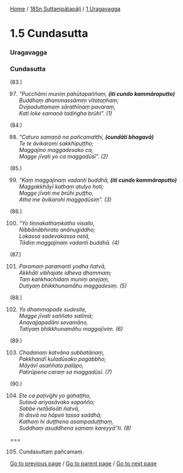 
[Home](/) / [18Sn Suttanipātapāḷi](/tipitaka/18Sn.md) / [1 Uragavagga](/tipitaka/18Sn/1.md)

# 1.5 Cundasutta

### Uragavagga

### Cundasutta

(83.)

97. _“Pucchāmi muniṃ pahūtapaññaṃ, __(iti cundo kammāraputto)___  
_Buddhaṃ dhammassāmiṃ vītataṇhaṃ;_  
_Dvipaduttamaṃ sārathīnaṃ pavaraṃ,_  
_Kati loke samaṇā tadiṅgha brūhi”. (1)_  


(84.)

98. _“Caturo samaṇā na pañcamatthi, __(cundāti bhagavā)___  
_Te te āvikaromi sakkhipuṭṭho;_  
_Maggajino maggadesako ca,_  
_Magge jīvati yo ca maggadūsī”. (2)_  


(85.)

99. _“Kaṃ maggajinaṃ vadanti buddhā, __(iti cundo kammāraputto)___  
_Maggakkhāyī kathaṃ atulyo hoti;_  
_Magge jīvati me brūhi puṭṭho,_  
_Atha me āvikarohi maggadūsiṃ”. (3)_  


(86.)

100. _“Yo tiṇṇakathaṃkatho visallo,_  
_Nibbānābhirato anānugiddho;_  
_Lokassa sadevakassa netā,_  
_Tādiṃ maggajinaṃ vadanti buddhā. (4)_  


(87.)

101. _Paramaṃ paramanti yodha ñatvā,_  
_Akkhāti vibhajate idheva dhammaṃ;_  
_Taṃ kaṅkhachidaṃ muniṃ anejaṃ,_  
_Dutiyaṃ bhikkhunamāhu maggadesiṃ. (5)_  


(88.)

102. _Yo dhammapade sudesite,_  
_Magge jīvati saññato satīmā;_  
_Anavajjapadāni sevamāno,_  
_Tatiyaṃ bhikkhunamāhu maggajīviṃ. (6)_  


(89.)

103. _Chadanaṃ katvāna subbatānaṃ,_  
_Pakkhandī kuladūsako pagabbho;_  
_Māyāvī asaññato palāpo,_  
_Patirūpena caraṃ sa maggadūsī. (7)_  


(90.)

104. _Ete ca paṭivijjhi yo gahaṭṭho,_  
_Sutavā ariyasāvako sapañño;_  
_Sabbe netādisāti ñatvā,_  
_Iti disvā na hāpeti tassa saddhā;_  
_Kathaṃ hi duṭṭhena asampaduṭṭhaṃ,_  
_Suddhaṃ asuddhena samaṃ kareyyā”ti. (8)_  


===

105. Cundasuttaṃ pañcamaṃ.



[Go to previous page](/tipitaka/18Sn/1/1.4.md) / [Go to parent page](/tipitaka/18Sn/1.md) / [Go to next page](/tipitaka/18Sn/1/1.6.md)


